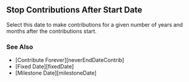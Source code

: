 ## Stop Contributions After Start Date

Select this date to make contributions for a given number of years and months after the contributions start.

### See Also

* [Contribute Forever][neverEndDateContrib]
* [Fixed Date][fixedDate]
* [Milestone Date][milestoneDate]
